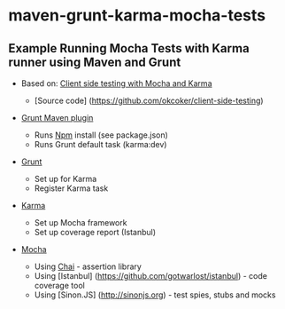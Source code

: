 # maven-grunt-karma-mocha-tests

## Example Running Mocha Tests with Karma runner using Maven and Grunt

* Based on: [Client side testing with Mocha and Karma](https://sean.is/writing/client-side-testing-with-mocha-and-karma) 
    - [Source code] (https://github.com/okcoker/client-side-testing)

* [Grunt Maven plugin](https://github.com/allegro/grunt-maven-plugin) 
    - Runs [Npm](https://www.npmjs.com) install (see package.json)
    - Runs Grunt default task (karma:dev)

* [Grunt](http://gruntjs.com)
    - Set up for Karma
    - Register Karma task

* [Karma](http://karma-runner.github.io)
    - Set up Mocha framework
    - Set up coverage report (Istanbul)

* [Mocha](http://mochajs.org) 
    - Using [Chai](http://chaijs.com) - assertion library
    - Using [Istanbul] (https://github.com/gotwarlost/istanbul) - code coverage tool
    - Using [Sinon.JS] (http://sinonjs.org) - test spies, stubs and mocks